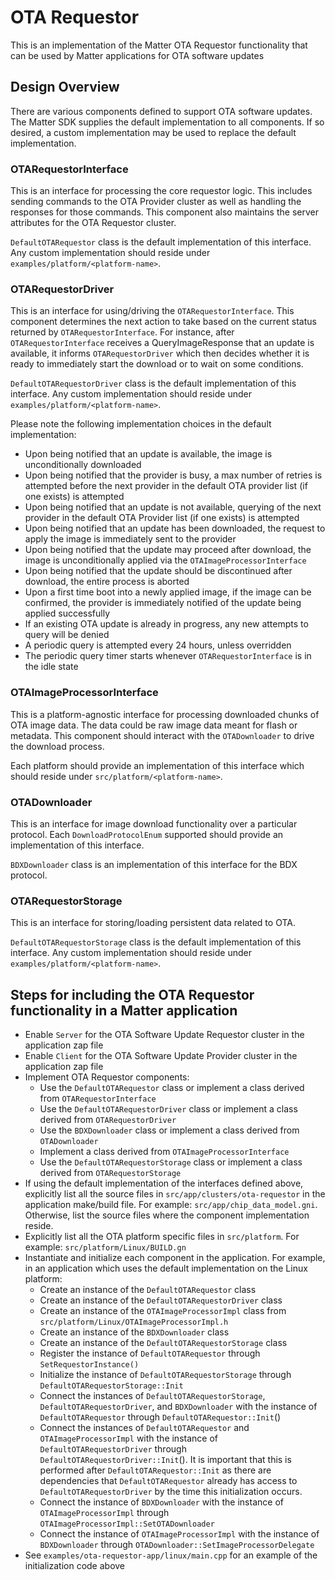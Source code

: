 # OTA Requestor

This is an implementation of the Matter OTA Requestor functionality that can be
used by Matter applications for OTA software updates

## Design Overview

There are various components defined to support OTA software updates. The Matter
SDK supplies the default implementation to all components. If so desired, a
custom implementation may be used to replace the default implementation.

### OTARequestorInterface

This is an interface for processing the core requestor logic. This includes
sending commands to the OTA Provider cluster as well as handling the responses
for those commands. This component also maintains the server attributes for the
OTA Requestor cluster.

`DefaultOTARequestor` class is the default implementation of this interface. Any
custom implementation should reside under `examples/platform/<platform-name>`.

### OTARequestorDriver

This is an interface for using/driving the `OTARequestorInterface`. This
component determines the next action to take based on the current status
returned by `OTARequestorInterface`. For instance, after `OTARequestorInterface`
receives a QueryImageResponse that an update is available, it informs
`OTARequestorDriver` which then decides whether it is ready to immediately start
the download or to wait on some conditions.

`DefaultOTARequestorDriver` class is the default implementation of this
interface. Any custom implementation should reside under
`examples/platform/<platform-name>`.

Please note the following implementation choices in the default implementation:

-   Upon being notified that an update is available, the image is
    unconditionally downloaded
-   Upon being notified that the provider is busy, a max number of retries is
    attempted before the next provider in the default OTA provider list (if one
    exists) is attempted
-   Upon being notified that an update is not available, querying of the next
    provider in the default OTA Provider list (if one exists) is attempted
-   Upon being notified that an update has been downloaded, the request to apply
    the image is immediately sent to the provider
-   Upon being notified that the update may proceed after download, the image is
    unconditionally applied via the `OTAImageProcessorInterface`
-   Upon being notified that the update should be discontinued after download,
    the entire process is aborted
-   Upon a first time boot into a newly applied image, if the image can be
    confirmed, the provider is immediately notified of the update being applied
    successfully
-   If an existing OTA update is already in progress, any new attempts to query
    will be denied
-   A periodic query is attempted every 24 hours, unless overridden
-   The periodic query timer starts whenever `OTARequestorInterface` is in the
    idle state

### OTAImageProcessorInterface

This is a platform-agnostic interface for processing downloaded chunks of OTA
image data. The data could be raw image data meant for flash or metadata. This
component should interact with the `OTADownloader` to drive the download
process.

Each platform should provide an implementation of this interface which should
reside under `src/platform/<platform-name>`.

### OTADownloader

This is an interface for image download functionality over a particular
protocol. Each `DownloadProtocolEnum` supported should provide an implementation
of this interface.

`BDXDownloader` class is an implementation of this interface for the BDX
protocol.

### OTARequestorStorage

This is an interface for storing/loading persistent data related to OTA.

`DefaultOTARequestorStorage` class is the default implementation of this
interface. Any custom implementation should reside under
`examples/platform/<platform-name>`.

## Steps for including the OTA Requestor functionality in a Matter application

-   Enable `Server` for the OTA Software Update Requestor cluster in the
    application zap file
-   Enable `Client` for the OTA Software Update Provider cluster in the
    application zap file
-   Implement OTA Requestor components:
    -   Use the `DefaultOTARequestor` class or implement a class derived from
        `OTARequestorInterface`
    -   Use the `DefaultOTARequestorDriver` class or implement a class derived
        from `OTARequestorDriver`
    -   Use the `BDXDownloader` class or implement a class derived from
        `OTADownloader`
    -   Implement a class derived from `OTAImageProcessorInterface`
    -   Use the `DefaultOTARequestorStorage` class or implement a class derived
        from `OTARequestorStorage`
-   If using the default implementation of the interfaces defined above,
    explicitly list all the source files in `src/app/clusters/ota-requestor` in
    the application make/build file. For example: `src/app/chip_data_model.gni`.
    Otherwise, list the source files where the component implementation reside.
-   Explicitly list all the OTA platform specific files in `src/platform`. For
    example: `src/platform/Linux/BUILD.gn`
-   Instantiate and initialize each component in the application. For example,
    in an application which uses the default implementation on the Linux
    platform:
    -   Create an instance of the `DefaultOTARequestor` class
    -   Create an instance of the `DefaultOTARequestorDriver` class
    -   Create an instance of the `OTAImageProcessorImpl` class from
        `src/platform/Linux/OTAImageProcessorImpl.h`
    -   Create an instance of the `BDXDownloader` class
    -   Create an instance of the `DefaultOTARequestorStorage` class
    -   Register the instance of `DefaultOTARequestor` through
        `SetRequestorInstance()`
    -   Initialize the instance of `DefaultOTARequestorStorage` through
        `DefaultOTARequestorStorage::Init`
    -   Connect the instances of `DefaultOTARequestorStorage`,
        `DefaultOTARequestorDriver`, and `BDXDownloader` with the instance of
        `DefaultOTARequestor` through `DefaultOTARequestor::Init`()
    -   Connect the instances of `DefaultOTARequestor` and
        `OTAImageProcessorImpl` with the instance of `DefaultOTARequestorDriver`
        through `DefaultOTARequestorDriver::Init`(). It is important that this
        is performed after `DefaultOTARequestor::Init` as there are dependencies
        that `DefaultOTARequestor` already has access to
        `DefaultOTARequestorDriver` by the time this initialization occurs.
    -   Connect the instance of `BDXDownloader` with the instance of
        `OTAImageProcessorImpl` through
        `OTAImageProcessorImpl::SetOTADownloader`
    -   Connect the instance of `OTAImageProcessorImpl` with the instance of
        `BDXDownloader` through `OTADownloader::SetImageProcessorDelegate`
-   See `examples/ota-requestor-app/linux/main.cpp` for an example of the
    initialization code above
